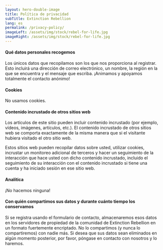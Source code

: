 ```yaml
---
layout: hero-double-image
title: Política de privacidad
subTitle: Extinction Rebellion
lang: es
permalink: /privacy-policy/
imageLeft: /assets/img/stock/rebel-for-life.jpg
imageRight: /assets/img/stock/rebel-for-life.jpg
---
```


#### Qué datos personales recogemos

Los únicos datos que recopilamos son los que nos proporciona‭ ‬al registrar.‭ ‬Esto incluirá una dirección de correo electrónico,‭ ‬un nombre,‭ ‬la región en la que‭ ‬se encuentra y‭ ‬el mensaje que escriba.‭ ‬¡Animamos y apoyamos totalmente el contacto anónimo‭!

#### Cookies

No‭ ‬usamos cookies.

#### Contenido incrustado de otros sitios web

Los artículos de este sitio pueden incluir contenido incrustado‭ (‬por ejemplo,‭ ‬vídeos,‭ ‬imágenes,‭ ‬artículos,‭ ‬etc.‭)‬.‭ ‬El contenido incrustado de otros sitios web se comporta exactamente de la misma manera que si el visitante hubiera visitado el otro sitio web.

Estos sitios web pueden recopilar datos sobre‭ ‬usted,‭ ‬utilizar cookies,‭ ‬incrustar un‭ ‬monitoreo adicional de terceros y‭ ‬hacer un seguimiento de‭ ‬la interacción‭ ‬que hace usted‭ ‬con‭ ‬dicho contenido incrustado,‭ ‬incluido el seguimiento de‭ ‬su interacción con el contenido incrustado si tiene una cuenta y ha iniciado sesión en ese sitio web.

#### Analítica

¡No hacemos‭ ‬ninguna‭!

#### Con quién compartimos sus datos y‭ ‬durante‭ ‬cuánto tiempo los conservamos

Si‭ ‬se registra usando el formulario de contacto,‭ ‬almacenaremos esos datos en los servidores de propiedad de la comunidad de Extinction Rebellion en un formato fuertemente encriptado.‭ ‬No lo compartimos‭ (‬y nunca lo compartiremos‭) ‬con nadie más.‭ ‬Si desea que sus datos sean eliminados en algún momento posterior,‭ ‬por favor,‭ ‬póngase en contacto con nosotros y lo haremos.

